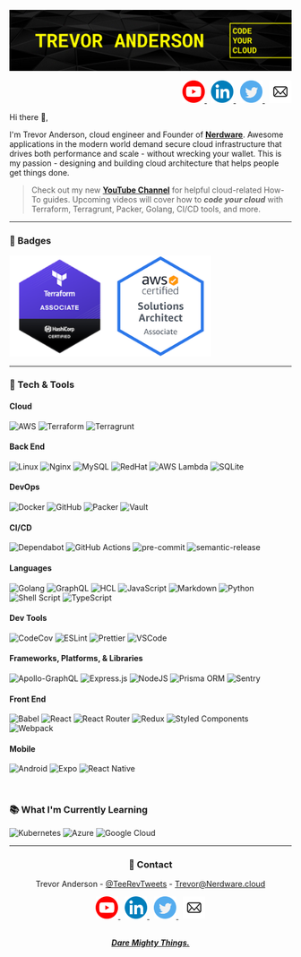 <!-- HEADER -->

[![GitHub Profile Banner](./assets/github_profile_banner.png)](https://github.com/Nerdware-LLC)

<!-- SOCIAL MEDIA BUTTONS -->

<div align="right">
  <a href="https://www.youtube.com/channel/UCguSCK_j1obMVXvv-DUS3ng">
    <img src="assets/YouTube_icon_circle.svg" height="40" />
  </a>
  &nbsp;
  <a href="https://www.linkedin.com/in/trevor-anderson-3a3b0392/">
    <img src="assets/LinkedIn_icon_circle.svg" height="40" />
  </a>
  &nbsp;
  <a href="https://twitter.com/TeeRevTweets">
    <img src="assets/Twitter_icon_circle.svg" height="40" />
  </a>
  &nbsp;
  <a href="mailto:trevor@nerdware.cloud">
    <img src="assets/email_icon_circle.svg" height="40" />
  </a>
</div>

<!-- INTRO -->

Hi there 👋,

I'm Trevor Anderson, cloud engineer and Founder of [**Nerdware**](https://github.com/Nerdware-LLC). Awesome applications in the modern world demand secure cloud infrastructure that drives both performance and scale - without wrecking your wallet. This is my passion - designing and building cloud architecture that helps people get things done.

> Check out my new [**YouTube Channel**](https://www.youtube.com/channel/UCguSCK_j1obMVXvv-DUS3ng) for helpful cloud-related How-To guides. Upcoming videos will cover how to **_code your cloud_** with Terraform, Terragrunt, Packer, Golang, CI/CD tools, and more.

---

### 🥇 Badges

<div style="display:flex; flex-direction:row;">

  <a href="https://www.credly.com/badges/8e6817b5-5061-48cc-b9d3-b46f7dfe2bfb/public_url">
    <img src="badges/hashicorp-certified-terraform-associate.png" height="180" />
  </a>

  <a href="https://www.credly.com/badges/faed17aa-10c6-4f46-bd69-3d01bef8420d/public_url">
    <img src="badges/aws-certified-solutions-architect-associate.png" height="180" />
  </a>

</div>

---

### 🔧 Tech & Tools

#### Cloud

![AWS](https://img.shields.io/badge/AWS-F79400.svg?style=for-the-badge&logo=amazon-aws)
![Terraform](https://img.shields.io/badge/Terraform-5835CC.svg?style=for-the-badge&logo=terraform&logoColor=white)
![Terragrunt](https://img.shields.io/badge/Terragrunt-1A0FFF?style=for-the-badge) <!-- No logo available yet for Terragrunt -->

#### Back End

![Linux](https://img.shields.io/badge/Linux-FCC624.svg?style=for-the-badge&logo=linux&logoColor=black)
![Nginx](https://img.shields.io/badge/Nginx-009639.svg?style=for-the-badge&logo=nginx&logoColor=white)
![MySQL](https://img.shields.io/badge/MySQL-00758F.svg?style=for-the-badge&logo=mysql&logoColor=white)
![RedHat](https://img.shields.io/badge/Red_Hat-E70000.svg?style=for-the-badge&logo=redhat&logoColor=white)
![AWS Lambda](https://img.shields.io/badge/AWS_Lambda-DB7C21.svg?style=for-the-badge&logo=aws-lambda&logoColor=white)
![SQLite](https://img.shields.io/badge/SQLite-07405E.svg?style=for-the-badge&logo=sqlite&logoColor=white)

#### DevOps

![Docker](https://img.shields.io/badge/Docker-228FE1.svg?style=for-the-badge&logo=docker&logoColor=white)
![GitHub](https://img.shields.io/badge/GitHub-20232A.svg?style=for-the-badge&logo=github)
![Packer](https://img.shields.io/badge/Packer-20232A.svg?style=for-the-badge&logo=packer&logoColor=22FFFF)
![Vault](https://img.shields.io/badge/Vault-F3C400.svg?style=for-the-badge&logo=vault&logoColor=121212)

#### CI/CD

![Dependabot](https://img.shields.io/badge/Dependabot-025E8C.svg?style=for-the-badge&logo=dependabot&logoColor=white)
![GitHub Actions](https://img.shields.io/badge/Github_Actions-2671E5.svg?style=for-the-badge&logo=githubactions&logoColor=white)
![pre-commit](https://img.shields.io/badge/pre--commit-GRAY.svg?style=for-the-badge&logo=pre-commit&logoColor=F8B424&color=gray)
![semantic-release](https://img.shields.io/badge/semantic--release-E10079.svg?style=for-the-badge&logo=semantic-release)

#### Languages

![Golang](https://img.shields.io/badge/Golang-65D0DB.svg?style=for-the-badge&logo=go&logoColor=black)
![GraphQL](https://img.shields.io/badge/GraphQL-E10098.svg?style=for-the-badge&logo=graphql&logoColor=white)
![HCL](<https://img.shields.io/badge/HCL_(Terraform)-5835CC.svg?style=for-the-badge&logo=terraform&logoColor=white>)
![JavaScript](https://img.shields.io/badge/Javascript-323330.svg?style=for-the-badge&logo=javascript&logoColor=F7DF1E)
![Markdown](https://img.shields.io/badge/Markdown-000000.svg?style=for-the-badge&logo=markdown&logoColor=white)
![Python](https://img.shields.io/badge/Python-3670A0.svg?style=for-the-badge&logo=python&logoColor=F2C53D)
![Shell Script](https://img.shields.io/badge/Shell_Script-282E34.svg?style=for-the-badge&logo=gnu-bash&logoColor=white)
![TypeScript](https://img.shields.io/badge/Typescript-007ACC.svg?style=for-the-badge&logo=typescript&logoColor=white)

#### Dev Tools

![CodeCov](https://img.shields.io/badge/Codecov-ff0077.svg?style=for-the-badge&logo=codecov&logoColor=white)
![ESLint](https://img.shields.io/badge/ESLint-4B3263.svg?style=for-the-badge&logo=eslint&logoColor=white)
![Prettier](https://img.shields.io/badge/Prettier-1A2B34.svg?style=for-the-badge&logo=prettier&logoColor=white)
![VSCode](https://img.shields.io/badge/VS_Code-0078D4.svg?style=for-the-badge&logo=visual%20studio%20code&logoColor=white)

#### Frameworks, Platforms, & Libraries

![Apollo-GraphQL](https://img.shields.io/badge/Apollo_GraphQL-311C87.svg?style=for-the-badge&logo=apollo-graphql)
![Express.js](https://img.shields.io/badge/Express.js-404d59.svg?style=for-the-badge&logo=express&logoColor=61DAFB)
![NodeJS](https://img.shields.io/badge/Node.js-4F9640.svg?style=for-the-badge&logo=node.js&logoColor=white)
![Prisma ORM](https://img.shields.io/badge/Prisma-3982CE.svg?style=for-the-badge&logo=Prisma&logoColor=white&color=0C3249)
![Sentry](https://img.shields.io/badge/Sentry-331B3B.svg?style=for-the-badge&logo=Sentry&logoColor=white)

#### Front End

![Babel](https://img.shields.io/badge/Babel-F9DC3e?style=for-the-badge&logo=babel&logoColor=black)
![React](https://img.shields.io/badge/React-20232A.svg?style=for-the-badge&logo=react&logoColor=61DAFB)
![React Router](https://img.shields.io/badge/React_Router-CA4245?style=for-the-badge&logo=react-router&logoColor=white)
![Redux](https://img.shields.io/badge/Redux-593d88.svg?style=for-the-badge&logo=redux&logoColor=white)
![Styled Components](https://img.shields.io/badge/Styled--Components-DB7093?style=for-the-badge&logo=styled-components&logoColor=white)
![Webpack](https://img.shields.io/badge/Webpack-8DD6F9.svg?style=for-the-badge&logo=webpack&logoColor=black)

#### Mobile

![Android](https://img.shields.io/badge/Android-3DDC84.svg?style=for-the-badge&logo=android&logoColor=white&color=73BB56&labelColor=73BB56)
![Expo](https://img.shields.io/badge/Expo-1C1E24.svg?style=for-the-badge&logo=expo&logoColor=#D04A37)
![React Native](https://img.shields.io/badge/React_Native-20232A.svg?style=for-the-badge&logo=react&logoColor=61DAFB)

<br>

### 📚 What I'm Currently Learning

![Kubernetes](https://img.shields.io/badge/Kubernetes-2F67D9.svg?style=for-the-badge&logo=kubernetes&logoColor=white)
![Azure](https://img.shields.io/badge/Azure-0059D2.svg?style=for-the-badge&logo=microsoftazure)
![Google Cloud](https://img.shields.io/badge/Google_Cloud-4081E8.svg?style=for-the-badge&logo=google-cloud&logoColor=white)

---

<div align="center">

### 💬 Contact

Trevor Anderson - [@TeeRevTweets](https://twitter.com/teerevtweets) - [Trevor@Nerdware.cloud](mailto:Trevor@Nerdware.cloud)

  <a href="https://www.youtube.com/channel/UCguSCK_j1obMVXvv-DUS3ng">
    <img src="assets/YouTube_icon_circle.svg" height="40" />
  </a>
  &nbsp;
  <a href="https://www.linkedin.com/in/trevor-anderson-3a3b0392/">
    <img src="assets/LinkedIn_icon_circle.svg" height="40" />
  </a>
  &nbsp;
  <a href="https://twitter.com/TeeRevTweets">
    <img src="assets/Twitter_icon_circle.svg" height="40" />
  </a>
  &nbsp;
  <a href="mailto:trevor@nerdware.cloud">
    <img src="assets/email_icon_circle.svg" height="40" />
  </a>
  <br><br>

[**_Dare Mighty Things._**](https://daremightythings.co/)

</div>
